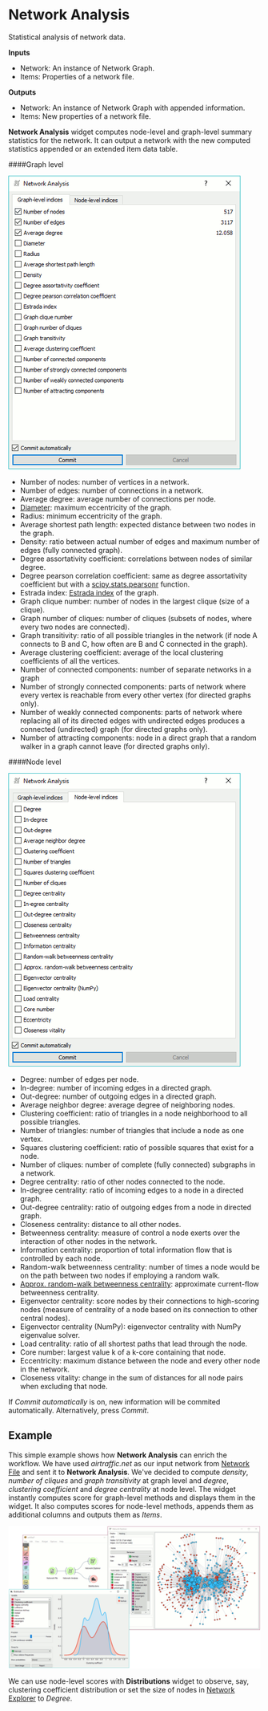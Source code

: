 Network Analysis
================

Statistical analysis of network data.

**Inputs**

- Network: An instance of Network Graph.
- Items: Properties of a network file.

**Outputs**

- Network: An instance of Network Graph with appended information.
- Items: New properties of a network file.

**Network Analysis** widget computes node-level and graph-level summary statistics for the network. It can output a network with the new computed statistics appended or an extended item data table.

####Graph level

![](images/network-analysis-graph-level.png)

- Number of nodes: number of vertices in a network.
- Number of edges: number of connections in a network.
- Average degree: average number of connections per node.
- [Diameter](http://networkx.github.io/documentation/networkx-1.7/reference/generated/networkx.algorithms.distance_measures.diameter.html#diameter): maximum eccentricity of the graph.
- Radius: minimum eccentricity of the graph.
- Average shortest path length: expected distance between two nodes in the graph.
- Density: ratio between actual number of edges and maximum number of edges (fully connected graph).
- Degree assortativity coefficient: correlations between nodes of similar degree.
- Degree pearson correlation coefficient: same as degree assortativity coefficient but with a [scipy.stats.pearsonr](https://docs.scipy.org/doc/scipy/reference/generated/scipy.stats.pearsonr.html) function.
- Estrada index: [Estrada index](http://www.sciencedirect.com/science/article/pii/S0009261400001585) of the graph.
- Graph clique number: number of nodes in the largest clique (size of a clique).
- Graph number of cliques: number of cliques (subsets of nodes, where every two nodes are connected).
- Graph transitivity: ratio of all possible triangles in the network (if node A connects to B and C, how often are B and C connected in the graph).
- Average clustering coefficient: average of the local clustering coefficients of all the vertices.
- Number of connected components: number of separate networks in a graph
- Number of strongly connected components: parts of network where every vertex is reachable from every other vertex (for directed graphs only).
- Number of weakly connected components: parts of network where replacing all of its directed edges with undirected edges produces a connected (undirected) graph (for directed graphs only).
- Number of attracting components: node in a direct graph that a random walker in a graph cannot leave (for directed graphs only).

####Node level

![](images/network-analysis-node-level.png)

- Degree: number of edges per node.
- In-degree: number of incoming edges in a directed graph.
- Out-degree: number of outgoing edges in a directed graph.
- Average neighbor degree: average degree of neighboring nodes.
- Clustering coefficient: ratio of triangles in a node neighborhood to all possible triangles.
- Number of triangles: number of triangles that include a node as one vertex.
- Squares clustering coefficient: ratio of possible squares that exist for a node.
- Number of cliques: number of complete (fully connected) subgraphs in a network.
- Degree centrality: ratio of other nodes connected to the node.
- In-degree centrality: ratio of incoming edges to a node in a directed graph.
- Out-degree centrality: ratio of outgoing edges from a node in directed graph.
- Closeness centrality: distance to all other nodes.
- Betweenness centrality: measure of control a node exerts over the interaction of other nodes in the network.
- Information centrality: proportion of total information flow that is controlled by each node.
- Random-walk betweenness centrality: number of times a node would be on the path between two nodes if employing a random walk.
- [Approx. random-walk betweenness centrality](https://networkx.github.io/documentation/networkx-1.10/reference/generated/networkx.algorithms.centrality.approximate_current_flow_betweenness_centrality.html): approximate current-flow betweenness centrality.
- Eigenvector centrality: score nodes by their connections to high-scoring nodes (measure of centrality of a node based on its connection to other central nodes).
- Eigenvector centrality (NumPy): eigenvector centrality with NumPy eigenvalue solver.
- Load centrality: ratio of all shortest paths that lead through the node.
- Core number: largest value k of a k-core containing that node.
- Eccentricity: maximum distance between the node and every other node in the network.
- Closeness vitality: change in the sum of distances for all node pairs when excluding that node.

If *Commit automatically* is on, new information will be commited automatically. Alternatively, press *Commit*.

Example
-------

This simple example shows how **Network Analysis** can enrich the workflow. We have used *airtraffic.net* as our input network from [Network File](networkfile.md) and sent it to **Network Analysis**. We've decided to compute *density*, *number of cliques* and *graph transitivity* at graph level and *degree*, *clustering coefficient* and *degree centrality* at node level. The widget instantly computes score for graph-level methods and displays them in the widget. It also computes scores for node-level methods, appends them as additional columns and outputs them as *Items*.

![](images/network-analysis-example.png)

We can use node-level scores with **Distributions** widget to observe, say, clustering coefficient distribution or set the size of nodes in [Network Explorer](networkexplorer.md) to *Degree*.
